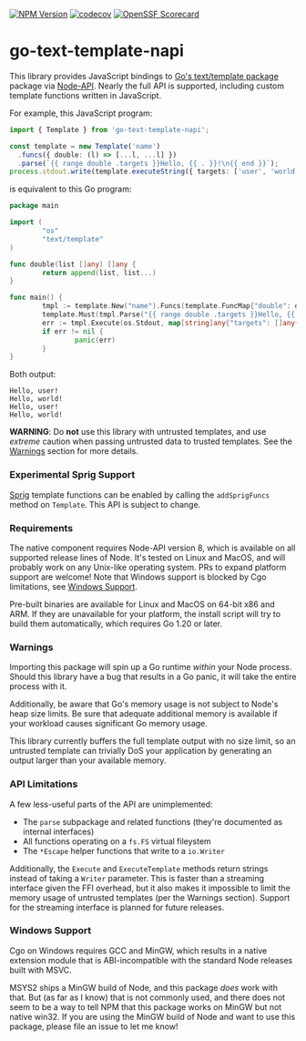 [![NPM Version](https://img.shields.io/npm/v/go-text-template-napi)](https://www.npmjs.com/package/go-text-template-napi)
[![codecov](https://codecov.io/gh/drakedevel/go-text-template-napi/graph/badge.svg?token=5ADSAXMWON)](https://codecov.io/gh/drakedevel/go-text-template-napi)
[![OpenSSF Scorecard](https://api.securityscorecards.dev/projects/github.com/drakedevel/go-text-template-napi/badge)](https://securityscorecards.dev/viewer/?uri=github.com/drakedevel/go-text-template-napi)

# go-text-template-napi

This library provides JavaScript bindings to [Go's text/template
package][text-template] package via [Node-API][node-api]. Nearly the full API is
supported, including custom template functions written in JavaScript.

For example, this JavaScript program:

```ts
import { Template } from 'go-text-template-napi';

const template = new Template('name')
  .funcs({ double: (l) => [...l, ...l] })
  .parse(`{{ range double .targets }}Hello, {{ . }}!\n{{ end }}`);
process.stdout.write(template.executeString({ targets: ['user', 'world'] }));
```

is equivalent to this Go program:

```go
package main

import (
        "os"
        "text/template"
)

func double(list []any) []any {
        return append(list, list...)
}

func main() {
        tmpl := template.New("name").Funcs(template.FuncMap{"double": double})
        template.Must(tmpl.Parse("{{ range double .targets }}Hello, {{ . }}!\n{{ end }}"))
        err := tmpl.Execute(os.Stdout, map[string]any{"targets": []any{"user", "world"}})
        if err != nil {
                panic(err)
        }
}
```

Both output:

```text
Hello, user!
Hello, world!
Hello, user!
Hello, world!
```

**WARNING**: Do **not** use this library with untrusted templates, and use
_extreme_ caution when passing untrusted data to trusted templates. See the
[Warnings](#warnings) section for more details.

[node-api]: https://nodejs.org/api/node-api.html
[text-template]: https://pkg.go.dev/text/template

### Experimental Sprig Support

[Sprig][sprig] template functions can be enabled by calling the `addSprigFuncs`
method on `Template`. This API is subject to change.

[sprig]: https://github.com/Masterminds/sprig

### Requirements

The native component requires Node-API version 8, which is available on all
supported release lines of Node. It's tested on Linux and MacOS, and will
probably work on any Unix-like operating system. PRs to expand platform support
are welcome! Note that Windows support is blocked by Cgo limitations, see
[Windows Support](#windows-support).

Pre-built binaries are available for Linux and MacOS on 64-bit x86 and ARM. If
they are unavailable for your platform, the install script will try to build
them automatically, which requires Go 1.20 or later.

### Warnings

Importing this package will spin up a Go runtime _within_ your Node
process. Should this library have a bug that results in a Go panic, it will take
the entire process with it.

Additionally, be aware that Go's memory usage is not subject to Node's heap size
limits. Be sure that adequate additional memory is available if your workload
causes significant Go memory usage.

This library currently buffers the full template output with no size limit, so
an untrusted template can trivially DoS your application by generating an output
larger than your available memory.

### API Limitations

A few less-useful parts of the API are unimplemented:

- The `parse` subpackage and related functions (they're documented as internal
  interfaces)
- All functions operating on a `fs.FS` virtual fileystem
- The `*Escape` helper functions that write to a `io.Writer`

Additionally, the `Execute` and `ExecuteTemplate` methods return strings instead
of taking a `Writer` parameter. This is faster than a streaming interface given
the FFI overhead, but it also makes it impossible to limit the memory usage of
untrusted templates (per the Warnings section). Support for the streaming
interface is planned for future releases.

### Windows Support
Cgo on Windows requires GCC and MinGW, which results in a native extension
module that is ABI-incompatible with the standard Node releases built with MSVC.

MSYS2 ships a MinGW build of Node, and this package *does* work with that. But
(as far as I know) that is not commonly used, and there does not seem to be a
way to tell NPM that this package works on MinGW but not native win32. If you
are using the MinGW build of Node and want to use this package, please file an
issue to let me know!
